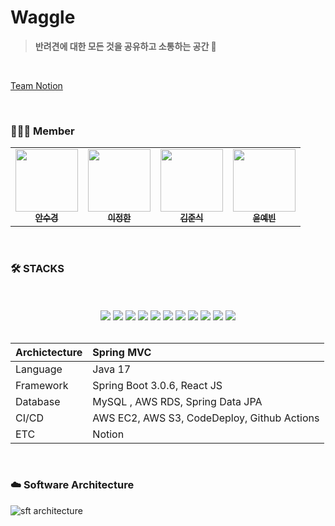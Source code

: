 # Waggle
> **반려견에 대한 모든 것을 공유하고 소통하는 공간 🐾** 

<br>

[Team Notion](https://enchanted-list-750.notion.site/Waggle-0692c520c3f44a76be82aa300c98a75e?pvs=4)

<br>

### 🧑🏻‍💻 Member
<table>
  <tr>
     <td align="center"><a href="https://github.com/ahnsugyeong"><img src="https://github.com/ahnsugyeong.png" width="100px;" alt=""/><br/><sub><b>안수경</b></sub></a><br/></td>
     <td align="center"><a href="https://github.com/Han-Jeong"><img src="https://github.com/Han-Jeong.png" width="100px;" alt=""/><br/><sub><b>이정한</b></sub></a><br/></td>
     <td align="center"><a href="https://github.com/sikkzz"><img src="https://github.com/sikkzz.png" width="100px;" alt=""/><br/><sub><b>김준식</b></sub></a><br/></td>
      <td align="center"><a href="https://github.com/teamWaggle"><img src="https://github.com/teamWaggle.png" width="100px;" alt=""/><br/><sub><b>윤예빈</b></sub></a><br/></td>
  </tr>
</table>
<br>

### 🛠️ STACKS
<br>
<br>
<div align=center>
  <img src="https://img.shields.io/badge/java-007396?style=for-the-badge&logo=java&logoColor=white"> 
  <img src="https://img.shields.io/badge/springboot-6DB33F?style=for-the-badge&logo=springboot&logoColor=white">
  <img src="https://img.shields.io/badge/springsecurilty-6DB33F?style=for-the-badge&logo=springsecurity&logoColor=white">
  <img src="https://img.shields.io/badge/mysql-4479A1?style=for-the-badge&logo=mysql&logoColor=white"> 
  
  <img src="https://img.shields.io/badge/amazonaws-232F3E?style=for-the-badge&logo=amazonaws&logoColor=white">

  <img src="https://img.shields.io/badge/html5-E34F26?style=for-the-badge&logo=html5&logoColor=white">
  <img src="https://img.shields.io/badge/css-1572B6?style=for-the-badge&logo=css3&logoColor=white">
  <img src="https://img.shields.io/badge/javascript-F7DF1E?style=for-the-badge&logo=javascript&logoColor=black">
  <img src="https://img.shields.io/badge/react-61DAFB?style=for-the-badge&logo=react&logoColor=black">
  
  <img src="https://img.shields.io/badge/git-F05032?style=for-the-badge&logo=git&logoColor=white">
  <img src="https://img.shields.io/badge/github-181717?style=for-the-badge&logo=github&logoColor=white">
</div>
<br>

| Archictecture | Spring MVC                                                |
|:--------------|:----------------------------------------------------------|
| Language      | Java 17                                                   |
| Framework     | Spring Boot 3.0.6, React JS                               |
| Database      | MySQL , AWS RDS, Spring Data JPA                          |
| CI/CD         | AWS EC2, AWS S3, CodeDeploy, Github Actions               |
| ETC           | Notion                                                    |

<br>

### ☁️ Software Architecture

![sft architecture](https://github.com/suddiyo/Waggle/assets/69452755/c3e03d65-48f4-4984-bc3e-64ffc30bc900)
